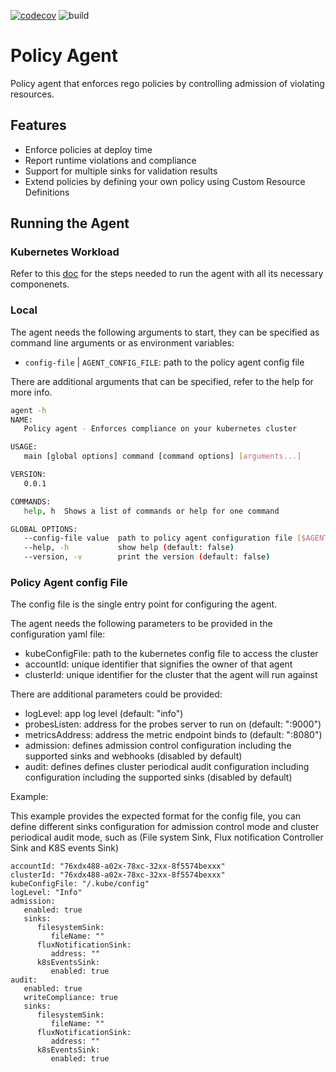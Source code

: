 [![codecov](https://codecov.io/gh/weaveworks/policy-agent/branch/dev/graph/badge.svg?token=5HALYBWEIQ)](https://codecov.io/gh/weaveworks/policy-agent) ![build](https://github.com/weaveworks/policy-agent/actions/workflows/build.yml/badge.svg?branch=dev)


# Policy Agent

Policy agent that enforces rego policies by controlling admission of violating resources.

## Features

- Enforce policies at deploy time
- Report runtime violations and compliance
- Support for multiple sinks for validation results
- Extend policies by defining your own policy using Custom Resource Definitions

## Running the Agent

### Kubernetes Workload

Refer to this [doc](docs/running_agent.md) for the steps needed to run the agent with all its necessary componenets.

### Local

The agent needs the following arguments to start, they can be specified as command line arguments or as environment variables:

- `config-file` | `AGENT_CONFIG_FILE`: path to the policy agent config file

There are additional arguments that can be specified, refer to the help for more info.

```bash
agent -h
NAME:
   Policy agent - Enforces compliance on your kubernetes cluster

USAGE:
   main [global options] command [command options] [arguments...]

VERSION:
   0.0.1

COMMANDS:
   help, h  Shows a list of commands or help for one command

GLOBAL OPTIONS:
   --config-file value  path to policy agent configuration file [$AGENT_CONFIG_FILE]
   --help, -h           show help (default: false)
   --version, -v        print the version (default: false)
```

### Policy Agent config File
The config file is the single entry point for configuring the agent.

The agent needs the following parameters to be provided in the configuration yaml file:
- kubeConfigFile: path to the kubernetes config file to access the cluster
- accountId: unique identifier that signifies the owner of that agent
- clusterId: unique identifier for the cluster that the agent will run against


There are additional parameters could be provided:
- logLevel: app log level (default: "info")
- probesListen: address for the probes server to run on (default: ":9000")
- metricsAddress: address the metric endpoint binds to (default: ":8080")
- admission: defines admission control configuration including the supported sinks and webhooks (disabled by default)
- audit: defines defines cluster periodical audit configuration including configuration including the supported sinks (disabled by default)

Example:

This example provides the expected format for the config file, you can define different sinks configuration for admission control mode and cluster periodical audit mode, such as (File system Sink, Flux notification Controller Sink and K8S events Sink)
```
accountId: "76xdx488-a02x-78xc-32xx-8f5574bexxx"
clusterId: "76xdx488-a02x-78xc-32xx-8f5574bexxx"
kubeConfigFile: "/.kube/config"
logLevel: "Info"
admission:
   enabled: true
   sinks:
      filesystemSink:
         fileName: ""
      fluxNotificationSink:
         address: ""
      k8sEventsSink:
         enabled: true
audit:
   enabled: true
   writeCompliance: true
   sinks:
      filesystemSink:
         fileName: ""
      fluxNotificationSink:
         address: ""
      k8sEventsSink:
         enabled: true
```
